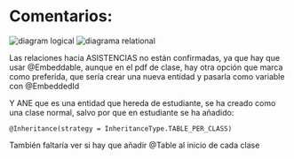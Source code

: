 # Comentarios:

![diagram logical](https://github.com/x1n4px/Trabajo-Grupo-SII/blob/main/Codigos-Utiles/Imagenes-Aux/ER%20PEVAU.PNG?raw=true)
![diagrama relational](https://github.com/x1n4px/Trabajo-Grupo-SII/blob/main/Codigos-Utiles/Imagenes-Aux/Relational_1.png?raw=true)


Las relaciones hacia ASISTENCIAS no están confirmadas, ya que hay que usar @Embeddable, aunque en el pdf de clase, hay otra opción que marca como preferida, que sería crear una nueva entidad y pasarla como variable con @EmbeddedId

Y ANE que es una entidad que hereda de estudiante, se ha creado como una clase normal, salvo por que en estudiante se ha añadido:
```
@Inheritance(strategy = InheritanceType.TABLE_PER_CLASS)
```

También faltaría ver si hay que añadir @Table al inicio de cada clase
